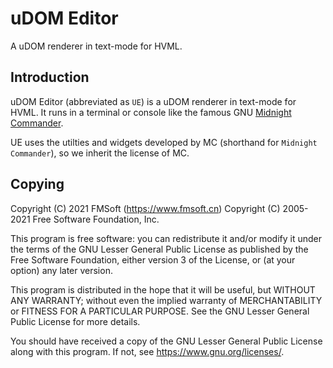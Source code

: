 # uDOM Editor

A uDOM renderer in text-mode for HVML.

## Introduction

uDOM Editor (abbreviated as `UE`) is a uDOM renderer in text-mode for HVML.
It runs in a terminal or console like the famous
GNU [Midnight Commander](https://midnight-commander.org/).

UE uses the utilties and widgets developed by MC (shorthand for
`Midnight Commander`), so we inherit the license of MC.

## Copying

Copyright (C) 2021 FMSoft (<https://www.fmsoft.cn>)
Copyright (C) 2005-2021 Free Software Foundation, Inc.

This program is free software: you can redistribute it and/or modify
it under the terms of the GNU Lesser General Public License as published by
the Free Software Foundation, either version 3 of the License, or
(at your option) any later version.

This program is distributed in the hope that it will be useful,
but WITHOUT ANY WARRANTY; without even the implied warranty of
MERCHANTABILITY or FITNESS FOR A PARTICULAR PURPOSE.  See the
GNU Lesser General Public License for more details.

You should have received a copy of the GNU Lesser General Public License
along with this program.  If not, see <https://www.gnu.org/licenses/>.

